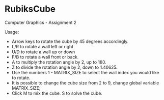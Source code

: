 # RubiksCube
Computer Graphics - Assignment 2

Usage:
* Arrow keys to rotate the cube by 45 degrees accordingly.
* L/R to rotate a wall left or right
* U/D to rotate a wall up or down
* F/B to rotate a wall front or back.
* A to multiply the rotation angle by 2, up to 180.
* Z to divide the rotation angle by 2, down to 1.40625.
* Use the numbers 1 - MATRIX_SIZE to select the wall index you would like to rotate.
* It is possible to change the cube size from 2 to 9, change global variable MATRIX_SIZE;
* Click M to mix the cube. S to solve the cube.
